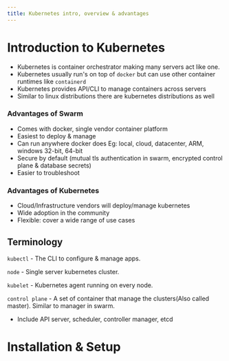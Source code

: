 ```yaml
---
title: Kubernetes intro, overview & advantages
---
```


# Introduction to Kubernetes

- Kubernetes is container orchestrator making many servers act like one.
- Kubernetes usually run's on top of `docker` but can use other container runtimes like `containerd`
- Kubernetes provides API/CLI to manage containers across servers
- Similar to linux distributions there are kubernetes distributions as well

### Advantages of Swarm
- Comes with docker, single vendor container platform
- Easiest to deploy & manage
- Can run anywhere docker does Eg: local, cloud, datacenter, ARM, windows 32-bit, 64-bit
- Secure by default (mutual tls authentication in swarm, encrypted control plane & database secrets)
- Easier to troubleshoot

### Advantages of Kubernetes
- Cloud/Infrastructure vendors will deploy/manage kubernetes
- Wide adoption in the community
- Flexible: cover a wide range of use cases

## Terminology
`kubectl` -  The CLI to configure & manage apps.

`node` - Single server kubernetes cluster.

`kubelet` - Kubernetes agent running on every node.

`control plane` - A set of container that manage the clusters(Also called master). Similar to manager in swarm.
  - Include API server, scheduler, controller manager, etcd

# Installation & Setup